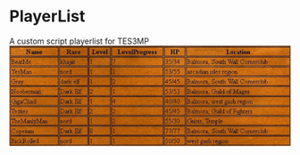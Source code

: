 # PlayerList
A custom script playerlist for TES3MP<br>
![alt text](https://github.com//Xatmo980/PlayerList/blob/main/List.jpg?raw=true)
